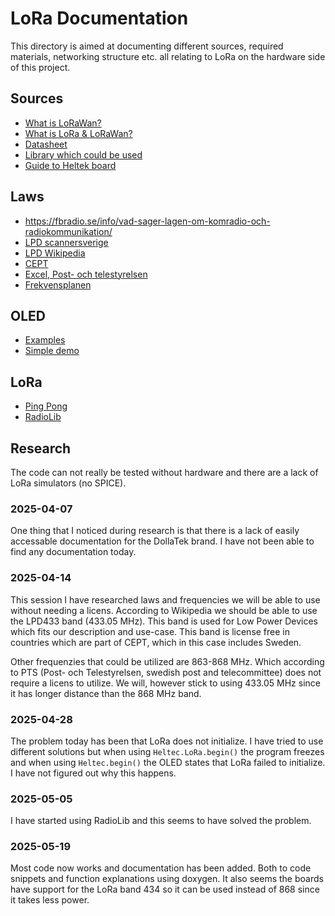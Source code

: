 # LoRa Documentation

This directory is aimed at documenting different sources, required materials, networking structure etc. all relating to LoRa on the hardware side of this project.

## Sources

- [What is LoRaWan?](https://www.thethingsnetwork.org/docs/lorawan/what-is-lorawan/)
- [What is LoRa & LoRaWan?](https://www.mokosmart.com/lora-technology/)
- [Datasheet](https://cdn.sparkfun.com/assets/7/7/3/2/2/SX1276_Datasheet.pdf)
- [Library which could be used](https://github.com/sandeepmistry/arduino-LoRa)
- [Guide to Heltek board](https://github.com/HelTecAutomation/Heltec_ESP32)

## Laws

- https://fbradio.se/info/vad-sager-lagen-om-komradio-och-radiokommunikation/
- [LPD scannersverige](https://scannersverige.se/frekvenser-lpd-433-mhz/)
- [LPD Wikipedia](https://en.wikipedia.org/wiki/LPD433)
- [CEPT](https://cept.org/cept/cept-country-codes)
- [Excel, Post- och telestyrelsen](https://pts.se/radio/spektrumforvaltning/inriktningsplan-for-spektrumhantering-excel/)
- [Frekvensplanen](https://frekvensplanen.pts.se/)

## OLED

- [Examples](https://github.com/HelTecAutomation/Heltec_ESP32/blob/master/examples/OLED/)
- [Simple demo](https://github.com/HelTecAutomation/Heltec_ESP32/blob/master/examples/OLED/SimpleDemo/SimpleDemo.ino)

## LoRa

- [Ping Pong](https://github.com/HelTecAutomation/Heltec_ESP32/blob/master/examples/LoRaBasic/pingpong/pingpong.ino)
- [RadioLib](https://github.com/jgromes/RadioLib)

## Research

The code can not really be tested without hardware and there are a lack of LoRa simulators (no SPICE).

### 2025-04-07

One thing that I noticed during research is that there is a lack of easily accessable documentation for the DollaTek brand. I have not been able to find any documentation today.

### 2025-04-14

This session I have researched laws and frequencies we will be able to use without needing a licens. According to Wikipedia we should be able to use the LPD433 band (433.05 MHz). This band is used for Low Power Devices which fits our description and use-case. This band is license free in countries which are part of CEPT, which in this case includes Sweden.

Other frequenzies that could be utilized are 863-868 MHz. Which according to PTS (Post- och Telestyrelsen, swedish post and telecommittee) does not require a licens to utilize. We will, however stick to using 433.05 MHz since it has longer distance than the 868 MHz band.

### 2025-04-28

The problem today has been that LoRa does not initialize. I have tried to use different solutions but when using `Heltec.LoRa.begin()` the program freezes and when using `Heltec.begin()` the OLED states that LoRa failed to initialize. I have not figured out why this happens. 

### 2025-05-05

I have started using RadioLib and this seems to have solved the problem.

### 2025-05-19

Most code now works and documentation has been added. Both to code snippets and function explanations using doxygen. It also seems the boards have support for the LoRa band 434 so it can be used instead of 868 since it takes less power.  